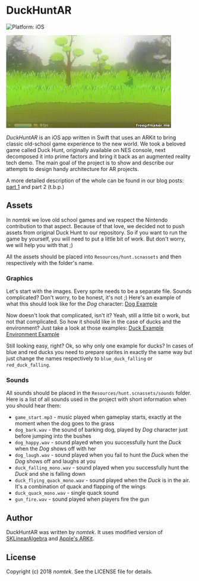 # DuckHuntAR

![Platform: iOS](https://img.shields.io/badge/Platform-iOS-03A9F4.svg?style=flat)


![Gameplay Example](ReadmeAssets/preview.gif)

*DuckHuntAR* is an iOS app written in Swift that uses an ARKit to bring classic old-school game experience to the new world. We took a beloved game called Duck Hunt, originally available on NES console, next decomposed it into prime factors and bring it back as an augmented reality tech demo. The main goal of the project is to show and describe our attempts to design handy architecture for AR projects.

A more detailed description of the whole can be found in our blog posts: [part 1](https://medium.com/inborn-experience/combine-duckhunt-with-arkit-lesson-1-welcome-to-the-world-of-components-ada2c964c9da) and part 2 (t.b.p.)

## Assets

In *nomtek* we love old school games and we respect the Nintendo contribution to that aspect. Because of that love, we decided not to push assets from original Duck Hunt to our repository. So if you want to run the game by yourself, you will need to put a little bit of work. But don't worry, we will help you with that ;)

All the assets should be placed into `Resources/hunt.scnassets` and then respectively with the folder's name.

### Graphics

Let's start with the images. Every sprite needs to be a separate file. Sounds complicated? Don't worry, to be honest, it's not ;)
Here's an example of what this should look like for the *Dog* character:
[Dog Example](ReadmeAssets/dog_assets_example.png)

Now doesn't look that complicated, isn't it? Yeah, still a little bit o work, but not that complicated. So how it should like in the case of ducks and the environment?
Just take a look at those examples:
[Duck Example](ReadmeAssets/duck_assets_example.png)
[Environment Example](ReadmeAssets/textures_assets_example.png)

Still looking easy, right? Ok, so why only one example for ducks? In cases of blue and red ducks you need to prepare sprites in exactly the same way but just change the names respectively to `blue_duck_falling` or `red_duck_falling`.

### Sounds

All sounds should be placed in the `Resources/hunt.scnassets/sounds` folder.
Here is a list of all sounds used in the project with short information when you should hear them:
* `game_start.mp3` - music played when gameplay starts, exactly at the moment when the dog goes to the grass
* `dog_bark.wav` - the sound of barking dog, played by *Dog* character just before jumping into the bushes
* `dog_happy.wav` - sound played when you successfully hunt the *Duck* when the *Dog* shows off with her
* `dog_laugh.wav` - sound played when you fail to hunt the *Duck* when the *Dog* shows off and laughs at you
* `duck_falling_mono.wav` - sound played when you successfully hunt the *Duck* and she is falling down
* `duck_flying_quack_mono.wav` - sound played when the *Duck* is in the air. It's a combination of quack and flapping of the wings
* `duck_quack_mono.wav` - single quack sound
* `gun_fire.wav` - sound played when players fire the gun 

## Author

DuckHuntAR was written by *nomtek*. It uses modified version of [SKLinearAlgebra](https://github.com/apexskier/SKLinearAlgebra) and [Apple's ARKit](https://developer.apple.com/arkit/).

## License
Copyright (c) 2018 *nomtek*. See the LICENSE file for details.
